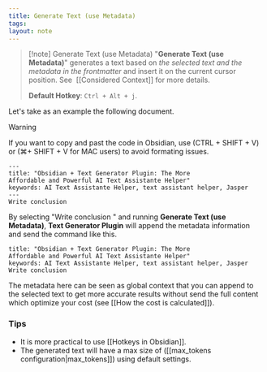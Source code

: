 ```yaml
---
title: Generate Text (use Metadata)
tags: 
layout: note 
---
```

> [!note] Generate Text (use Metadata)
> "**Generate Text (use Metadata)**" generates a text based on *the selected text and the metadata in the frontmatter*  and insert it on the current cursor position. See  [[Considered Context]] for more details.  
> 
> **Default Hotkey**:  `Ctrl + Alt + j`.

Let's take as an example the following document.

> [!warning]
> If you want to copy and past the code in Obsidian, use (CTRL + SHIFT + V) or (⌘+ SHIFT + V for MAC users) to avoid formating issues.

```
---
title: "Obsidian + Text Generator Plugin: The More 
Affordable and Powerful AI Text Assistante Helper"
keywords: AI Text Assistante Helper, text assistant helper, Jasper
--- 
Write conclusion
```

By selecting "Write conclusion " and running **Generate Text (use Metadata)**, **Text Generator Plugin** will append the metadata information and send the command like this.

```
title: "Obsidian + Text Generator Plugin: The More 
Affordable and Powerful AI Text Assistante Helper" 
keywords: AI Text Assistante Helper, text assistant helper, Jasper 
Write conclusion  
```

The metadata here can be seen as global context that you can append to the selected text to get more accurate results without send the full content which optimize your cost (see [[How the cost is calculated]]).  

### Tips
* It is more practical to use [[Hotkeys in Obsidian]].
* The generated text will have a max size of ([[max_tokens configuration|max_tokens]]) using default settings.
